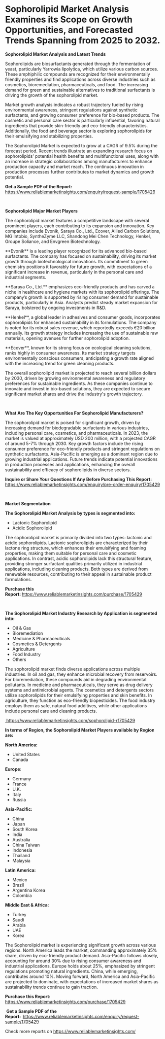 <p><h1>Sophorolipid Market Analysis Examines its Scope on Growth Opportunities, and Forecasted Trends Spanning from 2025 to 2032.</h1></p><p><strong>Sophorolipid Market Analysis and Latest Trends</strong></p>
<p><p>Sophorolipids are biosurfactants generated through the fermentation of yeast, particularly Yarrowia lipolytica, which utilize various carbon sources. These amphiphilic compounds are recognized for their environmentally friendly properties and find applications across diverse industries such as cosmetics, bioremediation, pharmaceuticals, and food. The increasing demand for green and sustainable alternatives to traditional surfactants is driving the growth of the sophorolipid market.</p><p>Market growth analysis indicates a robust trajectory fueled by rising environmental awareness, stringent regulations against synthetic surfactants, and growing consumer preference for bio-based products. The cosmetic and personal care sector is particularly influential, favoring natural ingredients that provide skin-friendly and eco-friendly characteristics. Additionally, the food and beverage sector is exploring sophorolipids for their emulsifying and stabilizing properties.</p><p>The Sophorolipid Market is expected to grow at a CAGR of 9.5% during the forecast period. Recent trends illustrate an expanding research focus on sophorolipids' potential health benefits and multifunctional uses, along with an increase in strategic collaborations among manufacturers to enhance production capacity and market reach. The continuous innovation in production processes further contributes to market dynamics and growth potential.</p></p>
<p><strong>Get a Sample PDF of the Report:&nbsp;</strong> <a href="https://www.reliablemarketinsights.com/enquiry/request-sample/1705429?utm_campaign=1894&utm_medium=2&utm_source=Github&utm_content=ia&utm_term=02042025&utm_id=sophorolipid">https://www.reliablemarketinsights.com/enquiry/request-sample/1705429</a></p>
<p>&nbsp;</p>
<p><strong>Sophorolipid Major Market Players</strong></p>
<p><p>The sophorolipid market features a competitive landscape with several prominent players, each contributing to its expansion and innovation. Key companies include Evonik, Saraya Co., Ltd., Ecover, Allied Carbon Solutions, MG Intobio, SyntheZyme LLC, Shandong Mei Chen Technology, Henkel, Groupe Soliance, and Envgreen Biotechnology.</p><p>**Evonik** is a leading player recognized for its advanced bio-based surfactants. The company has focused on sustainability, driving its market growth through biotechnological innovations. Its commitment to green chemistry positions it favorably for future growth, with expectations of a significant increase in revenue, particularly in the personal care and industrial segments.</p><p>**Saraya Co., Ltd.** emphasizes eco-friendly products and has carved a niche in healthcare and hygiene markets with its sophorolipid offerings. The company’s growth is supported by rising consumer demand for sustainable products, particularly in Asia. Analysts predict steady market expansion for Saraya, bolstered by ongoing investments in R&D.</p><p>**Henkel**, a global leader in adhesives and consumer goods, incorporates sophorolipids for enhanced sustainability in its formulations. The company is noted for its robust sales revenue, which reportedly exceeds €20 billion annually. Its growth strategy includes increasing the use of sustainable raw materials, opening avenues for further sophorolipid adoption.</p><p>**Ecover**, known for its strong focus on ecological cleaning solutions, ranks highly in consumer awareness. Its market strategy targets environmentally conscious consumers, anticipating a growth rate aligned with the increasing trend for green cleaning products.</p><p>The overall sophorolipid market is projected to reach several billion dollars by 2030, driven by growing environmental awareness and regulatory preferences for sustainable ingredients. As these companies continue to innovate and invest in bio-based solutions, they are expected to secure significant market shares and drive the industry's growth trajectory.</p></p>
<p>&nbsp;</p>
<p><strong>What Are The Key Opportunities For Sophorolipid Manufacturers?</strong></p>
<p><p>The sophorolipid market is poised for significant growth, driven by increasing demand for biodegradable surfactants in various industries, including personal care, cosmetics, and pharmaceuticals. In 2023, the market is valued at approximately USD 200 million, with a projected CAGR of around 5-7% through 2030. Key growth factors include the rising consumer preference for eco-friendly products and stringent regulations on synthetic surfactants. Asia-Pacific is emerging as a dominant region due to growing industrial applications. Future trends indicate potential innovations in production processes and applications, enhancing the overall sustainability and efficacy of sophorolipids in diverse sectors.</p></p>
<p><strong>Inquire or Share Your Questions If Any Before Purchasing This Report:</strong> <a href="https://www.reliablemarketinsights.com/enquiry/pre-order-enquiry/1705429?utm_campaign=1894&utm_medium=2&utm_source=Github&utm_content=ia&utm_term=02042025&utm_id=sophorolipid">https://www.reliablemarketinsights.com/enquiry/pre-order-enquiry/1705429</a></p>
<p>&nbsp;</p>
<p><strong>Market Segmentation</strong></p>
<p><strong>The Sophorolipid Market Analysis by types is segmented into:</strong></p>
<p><ul><li>Lactonic Sophorolipid</li><li>Acidic Sophorolipid</li></ul></p>
<p><p>The sophorolipid market is primarily divided into two types: lactonic and acidic sophorolipids. Lactonic sophorolipids are characterized by their lactone ring structure, which enhances their emulsifying and foaming properties, making them suitable for personal care and cosmetic applications. In contrast, acidic sophorolipids lack this structural feature, providing stronger surfactant qualities primarily utilized in industrial applications, including cleaning products. Both types are derived from renewable resources, contributing to their appeal in sustainable product formulations.</p></p>
<p><strong>Purchase this Report:&nbsp;</strong><a href="https://www.reliablemarketinsights.com/purchase/1705429?utm_campaign=1894&utm_medium=2&utm_source=Github&utm_content=ia&utm_term=02042025&utm_id=sophorolipid">https://www.reliablemarketinsights.com/purchase/1705429</a></p>
<p>&nbsp;</p>
<p><strong>The Sophorolipid Market Industry Research by Application is segmented into:</strong></p>
<p><ul><li>Oil & Gas</li><li>Bioremediation</li><li>Medicine & Pharmaceuticals</li><li>Cosmetics & Detergents</li><li>Agriculture</li><li>Food Industry</li><li>Others</li></ul></p>
<p><p>The sophorolipid market finds diverse applications across multiple industries. In oil and gas, they enhance microbial recovery from reservoirs. For bioremediation, these compounds aid in degrading environmental pollutants. In medicine and pharmaceuticals, they serve as drug delivery systems and antimicrobial agents. The cosmetics and detergents sectors utilize sophorolipids for their emulsifying properties and skin benefits. In agriculture, they function as eco-friendly biopesticides. The food industry employs them as safe, natural food additives, while other applications include personal care and cleaning products.</p></p>
<p><a href="https://www.reliablemarketinsights.com/sophorolipid-r1705429?utm_campaign=1894&utm_medium=2&utm_source=Github&utm_content=ia&utm_term=02042025&utm_id=sophorolipid">&nbsp;https://www.reliablemarketinsights.com/sophorolipid-r1705429</a></p>
<p><strong>In terms of Region, the Sophorolipid Market Players available by Region are:</strong></p>
<p>
    <p> <strong> North America: </strong>
        <ul>
            <li>United States</li>
            <li>Canada</li>
        </ul>
        </p> 
    <p> <strong> Europe: </strong>
        <ul>
            <li>Germany</li>
            <li>France</li>
            <li>U.K.</li>
            <li>Italy</li>
            <li>Russia</li>
        </ul>
        </p> 
    <p> <strong> Asia-Pacific: </strong>
        <ul>
            <li>China</li>
            <li>Japan</li>
            <li>South Korea</li>
            <li>India</li>
            <li>Australia</li>
            <li>China Taiwan</li>
            <li>Indonesia</li>
            <li>Thailand</li>
            <li>Malaysia</li>
        </ul>
        </p> 
    <p> <strong> Latin America: </strong>
        <ul>
            <li>Mexico</li>
            <li>Brazil</li>
            <li>Argentina Korea</li>
            <li>Colombia</li>
        </ul>
        </p> 
    <p> <strong> Middle East & Africa: </strong>
        <ul>
            <li>Turkey</li>
            <li>Saudi</li>
            <li>Arabia</li>
            <li>UAE</li>
            <li>Korea</li>
        </ul>
    </p>
    </p>
<p><p>The Sophorolipid market is experiencing significant growth across various regions. North America leads the market, commanding approximately 35% share, driven by eco-friendly product demand. Asia-Pacific follows closely, accounting for around 30% due to rising consumer awareness and industrial applications. Europe holds about 25%, emphasized by stringent regulations promoting natural ingredients. China, while emerging, contributes around 10%. Moving forward, North America and Asia-Pacific are projected to dominate, with expectations of increased market shares as sustainability trends continue to gain traction.</p></p>
<p><strong>Purchase this Report: </strong><a href="https://www.reliablemarketinsights.com/purchase/1705429?utm_campaign=1894&utm_medium=2&utm_source=Github&utm_content=ia&utm_term=02042025&utm_id=sophorolipid">https://www.reliablemarketinsights.com/purchase/1705429</a></p>
<p>&nbsp;<strong>Get a Sample PDF of the Report:&nbsp;&nbsp;</strong><a href="https://www.reliablemarketinsights.com/enquiry/request-sample/1705429?utm_campaign=1894&utm_medium=2&utm_source=Github&utm_content=ia&utm_term=02042025&utm_id=sophorolipid">https://www.reliablemarketinsights.com/enquiry/request-sample/1705429</a></p>
<p><strong></strong></p>
<p>Check more reports on <a href="https://www.reliablemarketinsights.com/?utm_campaign=1894&utm_medium=2&utm_source=Github&utm_content=ia&utm_term=02042025&utm_id=sophorolipid">https://www.reliablemarketinsights.com/</a></p>